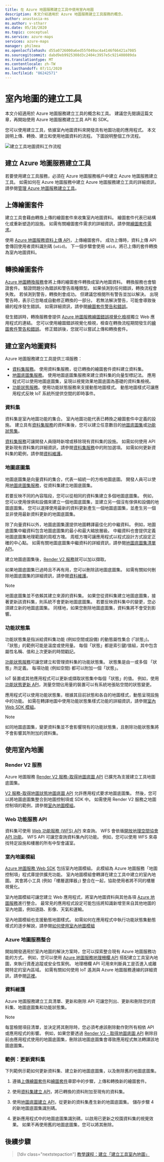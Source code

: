 ```yaml
---
title: 在 Azure 地圖服務建立工具中使用室內地圖
description: 本文介紹適用於 Azure 地圖服務建立工具服務的概念。
author: anastasia-ms
ms.author: v-stharr
ms.date: 05/18/2020
ms.topic: conceptual
ms.service: azure-maps
services: azure-maps
manager: philmea
ms.openlocfilehash: d55a0726000a6ed55f049ac4a4146f66421a7085
ms.sourcegitcommit: dabd9eb9925308d3c2404c3957e5c921408089da
ms.translationtype: MT
ms.contentlocale: zh-TW
ms.lasthandoff: 07/11/2020
ms.locfileid: "86242571"
---
```

# <a name="creator-for-indoor-maps"></a>室內地圖的建立工具

本文介紹適用於 Azure 地圖服務建立工具的概念和工具。 建議您先閱讀這篇文章，再開始使用 Azure 地圖服務建立工具 API 和 SDK。

您可以使用建立工具，依據室內地圖資料來開發具有地圖功能的應用程式。 本文說明上傳、轉換、建立和使用地圖資料的流程。 下圖說明整個工作流程。

![建立工具地圖資料工作流程](./media/creator-indoor-maps/workflow.png)

## <a name="create-azure-maps-creator"></a>建立 Azure 地圖服務建立工具

若要使用建立工具服務，必須在 Azure 地圖服務帳戶中建立 Azure 地圖服務建立工具。 如需如何在 Azure 地圖服務中建立 Azure 地圖服務建立工具的詳細資訊，請參閱[管理 Azure 地圖服務建立工具](how-to-manage-creator.md)。

## <a name="upload-a-drawing-package"></a>上傳繪圖套件

建立工具會藉由轉換上傳的繪圖套件來收集室內地圖資料。 繪圖套件代表已結構化或重新塑造的設施。 如需有關繪圖套件需求的詳細資訊，請參閱[繪圖套件需求](drawing-requirements.md)。

使用 [Azure 地圖服務資料上傳 API](https://docs.microsoft.com/rest/api/maps/data/uploadpreview)，上傳繪圖套件。  成功上傳時，資料上傳 API 會傳回使用者資料識別碼 (`udid`)。 下一個步驟會使用 `udid`，將已上傳的套件轉換為室內地圖資料。

## <a name="convert-a-drawing-package"></a>轉換繪圖套件

[Azure 地圖轉換服務](https://docs.microsoft.com/rest/api/maps/conversion)會將上傳的繪圖套件轉換成室內地圖資料。 轉換服務也會驗證套件。 驗證問題分為錯誤和警告兩種類型。 如果偵測到任何錯誤，轉換流程會失敗。 若偵測到警告，轉換則會成功。 但建議您檢閱所有警告並加以解決。 出現警告時，表示已忽略或自動修正轉換的一部分。 若無法解決警告，可能會導致後續的程序發生錯誤。 如需詳細資訊，請參閱[繪圖套件警告和錯誤](drawing-conversion-error-codes.md)。

發生錯誤時，轉換服務會提供 [Azure 地圖服務繪圖錯誤視覺化檢視](drawing-error-visualizer.md)獨立 Web 應用程式的連結。 您可以使用繪圖錯誤視覺化檢視，檢查在轉換流程期間發生的[繪圖套件警告和錯誤](drawing-conversion-error-codes.md)。 修正錯誤後，您就可以嘗試上傳和轉換套件。

## <a name="create-indoor-map-data"></a>建立室內地圖資料

Azure 地圖服務建立工具提供三項服務：

* [資料集服務](https://docs.microsoft.com/rest/api/maps/dataset/createpreview)。
使用資料集服務，從已轉換的繪圖套件資料建立資料集。
* [地圖底圖集服務](https://docs.microsoft.com/rest/api/maps/tileset/createpreview)。
使用地圖底圖集服務來建立資料集的向量型標記法。 應用程式可以使用地圖底圖集，呈現以視覺效果地圖底圖為基礎的資料集檢視。
* [功能狀態服務](https://docs.microsoft.com/rest/api/maps/featurestate)。使用功能狀態服務來支援動態地圖樣式。 動態地圖樣式可讓應用程式反映 IoT 系統所提供空間的即時事件。

### <a name="datasets"></a>資料集

資料集是室內地圖功能的集合。 室內地圖功能代表已轉換之繪圖套件中定義的設施。 建立具有[資料集服務](https://docs.microsoft.com/rest/api/maps/dataset/createpreview)的資料集後，您可以建立任意數目的[地圖底圖集](#tilesets)或[功能狀態集](#feature-statesets)。

[資料集服務](https://docs.microsoft.com/rest/api/maps/dataset/createpreview)可讓開發人員隨時新增或移除現有資料集的設施。 如需如何使用 API 更新現有資料集的詳細資訊，請參閱[資料集服務](https://docs.microsoft.com/rest/api/maps/dataset/createpreview)中的附加選項。 如需如何更新資料集的範例，請參閱[資料維護](#data-maintenance)。

### <a name="tilesets"></a>地圖底圖集

地圖底圖集是向量資料的集合，代表一組統一的方格地圖底圖。 開發人員可以使用[地圖底圖集服務](https://docs.microsoft.com/rest/api/maps/tileset/createpreview)，從資料集建立地圖底圖集。

若要反映不同的內容階段，您可以從相同的資料集建立多個地圖底圖集。 例如，您可以使用傢俱和設備來建立一個地圖底圖集，並建立另一個沒有傢俱和設備的地圖底圖集。  您可以選擇使用最新的資料更新產生一個地圖底圖集，並產生另一個並非使用最新資料更新的地圖底圖集。

除了向量資料以外，地圖底圖集還提供地圖轉譯最佳化的中繼資料。 例如，地圖底圖集中繼資料包含地圖底圖集的最小和最大縮放層級。 中繼資料也會提供定義地圖底圖集地理範圍的周框方塊。 周框方塊可讓應用程式以程式設計方式設定正確的中心點。 如需有關地圖底圖集中繼資料的詳細資訊，請參閱[地圖底圖集清單 API](https://docs.microsoft.com/rest/api/maps/tileset/listpreview)。

建立地圖底圖集後，[Render V2 服務](#render-v2-service)就可以加以擷取。

如果地圖底圖集已過時且不再有用，您可以刪除該地圖底圖集。 如需有關如何刪除地圖底圖集的詳細資訊，請參閱[資料維護](#data-maintenance)。

>[!NOTE]
>地圖底圖集並不依賴其建立來源的資料集。 如果您從資料集建立地圖底圖集，接著更新該資料集，則系統不會更新地圖底圖集。 若要反映資料集中的變更，您必須建立新的地圖底圖集。 同樣地，如果您刪除地圖底圖集，資料集將不會受到影響。

### <a name="feature-statesets"></a>功能狀態集

功能狀態集是指派給資料集功能 (例如空間或設備) 的動態屬性集合 (「狀態」)。 「狀態」的範例可能是溫度或使用量。 每個「狀態」都是索引鍵/值組，其中包含屬性名稱、值和上次更新的時間戳記。

[功能狀態服務](https://docs.microsoft.com/rest/api/maps/featurestate/createstatesetpreview)可讓您建立和管理資料集的功能狀態集。 狀態集是由一或多個 「狀態」所定義。 每項功能 (例如空間) 都可以附加一個「狀態」。

IoT 裝置或其他應用程式可以更新或擷取狀態集中每個「狀態」的值。  例如，使用[功能狀態更新 API](https://docs.microsoft.com/rest/api/maps/featurestate/updatestatespreview)，測量空間佔用量的裝置可以有系統地張貼空間的狀態變更。

應用程式可以使用功能狀態集，根據其目前狀態和各自的地圖樣式，動態呈現設施中的功能。 如需在轉譯地圖中使用功能狀態集樣式功能的詳細資訊，請參閱[室內 Web SDK 模組](#indoor-maps-module)。

>[!NOTE]
>如同地圖底圖集，變更資料集並不會影響現有的功能狀態集，且刪除功能狀態集將不會影響其所附加的資料集。

## <a name="using-indoor-maps"></a>使用室內地圖

### <a name="render-v2-service"></a>Render V2 服務

Azure 地圖服務 [Render V2 服務-取得地圖底圖 API](https://docs.microsoft.com/rest/api/maps/renderv2/getmaptilepreview) 已擴充為支援建立工具地圖底圖集。

[ V2 服務-取得地圖狀態地圖底圖 API](https://docs.microsoft.com/rest/api/maps/renderv2/getmaptilepreview) 允許應用程式要求地圖底圖集。 然後，您可以將地圖底圖集整合到地圖控制項或 SDK 中。 如需使用 Render V2 服務之地圖控制項的範例，請參閱[室內地圖模組](#indoor-maps-module)。

### <a name="web-feature-service-api"></a>Web 功能服務 API

資料集可使用 [Web 功能服務 (WFS) API](https://docs.microsoft.com/rest/api/maps/wfs) 來查詢。 WFS 會依循[開放地理空間協會 API 功能](http://docs.opengeospatial.org/DRAFTS/17-069r1.html)。 WFS API 可讓您查詢資料集內的功能。 例如，您可以使用 WFS 來尋找特定設施和樓層的所有中型會議室。

### <a name="indoor-maps-module"></a>室內地圖模組

[Azure 地圖服務 Web SDK](https://docs.microsoft.com/azure/azure-maps/) 包括室內地圖模組。 此模組為 Azure 地圖服務「地圖控制項」程式庫提供擴充功能。 室內地圖模組會轉譯在建立工具中建立的室內地圖。 其會將小工具 (例如「樓層選擇器」) 整合在一起，協助使用者將不同的樓層視覺化。

室內地圖模組可讓您建立 Web 應用程式，將室內地圖資料與其他各項 [Azure 地圖服務](https://docs.microsoft.com/azure/azure-maps/)進行整合。 最常見的應用程式設定可能包括將知識新增至來自其他地圖的室內地圖，例如道路、影像、天氣和運輸。

室內地圖模組也支援動態地圖樣式。 如需如何在應用程式中執行功能狀態集動態樣式的逐步解說，請參閱[如何使用室內地圖模組](how-to-use-indoor-module.md)

### <a name="azure-maps-integration"></a>Azure 地圖服務整合

開始開發適用於室內地圖的解決方案時，您可以探索整合現有 Azure 地圖服務功能的方式。 例如，您可以使用 [Azure 地圖服務地理柵欄 API](https://docs.microsoft.com/rest/api/maps/spatial/postgeofence) 搭配建立工具室內地圖，來執行資產追蹤或安全性案例。 地理柵欄 API 可用來判斷員工是否進入或離開特定的室內區域。 如需有關如何使用 IoT 遙測與 Azure 地圖服務連線的詳細資訊，請參閱[這裡](tutorial-iot-hub-maps.md)。

### <a name="data-maintenance"></a>資料維護

 Azure 地圖服務建立工具清單、更新和刪除 API 可讓您列出、更新和刪除您的資料集、地圖底圖集和功能狀態集。

>[!NOTE]
>每當檢閱項目清單，並決定將其刪除時，您必須考慮該刪除動作對所有相依 API 或應用程式的影響。 例如，如果您要透過 [Render V2 - 取得地圖底圖 API](https://docs.microsoft.com/rest/api/maps/renderv2/getmaptilepreview) 刪除目前由應用程式使用的地圖底圖集，刪除該地圖底圖集會導致應用程式無法轉譯該地圖底圖集。

### <a name="example-updating-a-dataset"></a>範例：更新資料集

下列範例示範如何更新資料集、建立新的地圖底圖集，以及刪除舊的地圖底圖集。

1. 遵循[上傳繪圖套件](#upload-a-drawing-package)和[繪圖套件](#convert-a-drawing-package)章節中的步驟，上傳和轉換新的繪圖套件。

2. 使用[資料集建立 API](https://docs.microsoft.com/rest/api/maps/dataset/createpreview)，將已轉換的資料附加至現有的資料集。

3. 使用[地圖底圖建立 API](https://docs.microsoft.com/rest/api/maps/tileset/createpreview)，從更新的資料集產生新的地圖底圖集。 儲存步驟 4 的新地圖底圖集識別碼。

4. 更新應用程式中的地圖底圖集識別碼，以啟用已更新之校園資料集的視覺效果。 如果不再使用舊的地圖底圖集，您可以將其刪除。

## <a name="next-steps"></a>後續步驟

> [!div class="nextstepaction"]
> [教學課程：建立「建立工具室內地圖」](tutorial-creator-indoor-maps.md)
